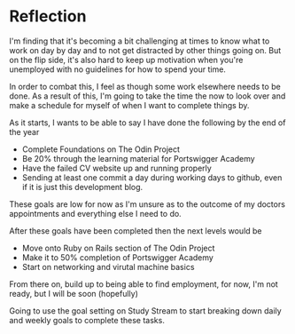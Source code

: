 # Reflection

I'm finding that it's becoming a bit challenging at times to know what to work on day by day and to not get distracted by other things going on. But on the flip side, it's also hard to keep up motivation when you're unemployed with no guidelines for how to spend your time.

In order to combat this, I feel as though some work elsewhere needs to be done. As a result of this, I'm going to take the time the now to look over and make a schedule for myself of when I want to complete things by.

As it starts, I wants to be able to say I have done the following by the end of the year

- Complete Foundations on The Odin Project
- Be 20% through the learning material for Portswigger Academy
- Have the failed CV website up and running properly
- Sending at least one commit a day during working days to github, even if it is just this development blog.

These goals are low for now as I'm unsure as to the outcome of my doctors appointments and everything else I need to do.

After these goals have been completed then the next levels would be

- Move onto Ruby on Rails section of The Odin Project
- Make it to 50% completion of Portswigger Academy
- Start on networking and virutal machine basics

From there on, build up to being able to find employment, for now, I'm not ready, but I will be soon (hopefully)

Going to use the goal setting on Study Stream to start breaking down daily and weekly goals to complete these tasks.